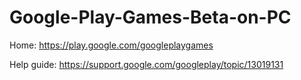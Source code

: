 # Google-Play-Games-Beta-on-PC
Home:
https://play.google.com/googleplaygames

Help guide: https://support.google.com/googleplay/topic/13019131
